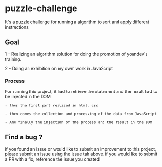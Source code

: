 # puzzle-challenge
It's a puzzle challenge for running a algorithm to sort and apply different instructions

## Goal

1 - Realizing an algorithm solution for doing the promotion of yoandev's training.

2 - Doing an exhibition on my owm work in JavaScript 
### Process

For running this project, it had to retrieve the statement and the result had to be injected in the DOM

    - thus the first part realized in html, css

    - then comes the collection and processing of the data from JavaScript
   
    - And finally the injection of the process and the result in the DOM

## Find a bug ?

if you found an issue or would like to submit an improvement to this project, please submit an issue using the issue tab above. if you would like to submit a PR with a fix, reference the issue you created!